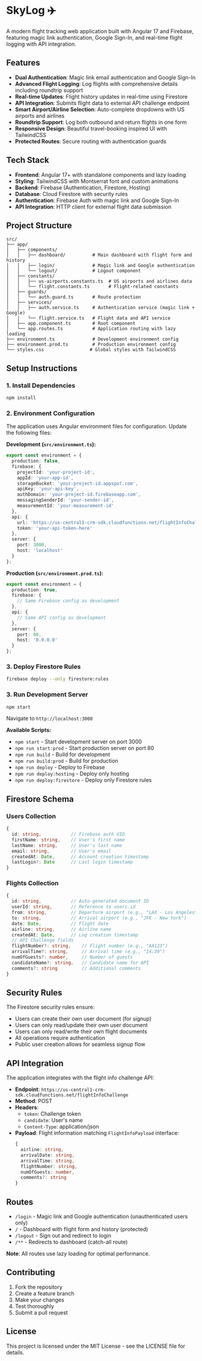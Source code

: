 # SkyLog ✈️

A modern flight tracking web application built with Angular 17 and Firebase, featuring magic link authentication, Google Sign-In, and real-time flight logging with API integration.

## Features

- **Dual Authentication**: Magic link email authentication and Google Sign-In
- **Advanced Flight Logging**: Log flights with comprehensive details including roundtrip support
- **Real-time Updates**: Flight history updates in real-time using Firestore
- **API Integration**: Submits flight data to external API challenge endpoint
- **Smart Airport/Airline Selection**: Auto-complete dropdowns with US airports and airlines
- **Roundtrip Support**: Log both outbound and return flights in one form
- **Responsive Design**: Beautiful travel-booking inspired UI with TailwindCSS
- **Protected Routes**: Secure routing with authentication guards

## Tech Stack

- **Frontend**: Angular 17+ with standalone components and lazy loading
- **Styling**: TailwindCSS with Montserrat font and custom animations
- **Backend**: Firebase (Authentication, Firestore, Hosting)
- **Database**: Cloud Firestore with security rules
- **Authentication**: Firebase Auth with magic link and Google Sign-In
- **API Integration**: HTTP client for external flight data submission

## Project Structure

```
src/
├── app/
│   ├── components/
│   │   ├── dashboard/          # Main dashboard with flight form and history
│   │   ├── login/              # Magic link and Google authentication
│   │   └── logout/             # Logout component
│   ├── constants/
│   │   ├── us-airports.constants.ts  # US airports and airlines data
│   │   └── flight.constants.ts       # Flight-related constants
│   ├── guards/
│   │   └── auth.guard.ts       # Route protection
│   ├── services/
│   │   ├── auth.service.ts     # Authentication service (magic link + Google)
│   │   └── flight.service.ts   # Flight data and API service
│   ├── app.component.ts        # Root component
│   └── app.routes.ts           # Application routing with lazy loading
├── environment.ts              # Development environment config
├── environment.prod.ts         # Production environment config
└── styles.css                 # Global styles with TailwindCSS
```

## Setup Instructions

### 1. Install Dependencies

```bash
npm install
```

### 2. Environment Configuration

The application uses Angular environment files for configuration. Update the following files:

**Development (`src/environment.ts`):**
```typescript
export const environment = {
  production: false,
  firebase: {
    projectId: 'your-project-id',
    appId: 'your-app-id',
    storageBucket: 'your-project-id.appspot.com',
    apiKey: 'your-api-key',
    authDomain: 'your-project-id.firebaseapp.com',
    messagingSenderId: 'your-sender-id',
    measurementId: 'your-measurement-id'
  },
  api: {
    url: 'https://us-central1-crm-sdk.cloudfunctions.net/flightInfoChallenge',
    token: 'your-api-token-here'
  },
  server: {
    port: 3000,
    host: 'localhost'
  }
};
```

**Production (`src/environment.prod.ts`):**
```typescript
export const environment = {
  production: true,
  firebase: {
    // Same Firebase config as development
  },
  api: {
    // Same API config as development
  },
  server: {
    port: 80,
    host: '0.0.0.0'
  }
};
```

### 3. Deploy Firestore Rules

```bash
firebase deploy --only firestore:rules
```

### 3. Run Development Server

```bash
npm start
```

Navigate to `http://localhost:3000`

**Available Scripts:**
- `npm start` - Start development server on port 3000
- `npm run start:prod` - Start production server on port 80
- `npm run build` - Build for development
- `npm run build:prod` - Build for production
- `npm run deploy` - Deploy to Firebase
- `npm run deploy:hosting` - Deploy only hosting
- `npm run deploy:firestore` - Deploy only Firestore rules

## Firestore Schema

### Users Collection
```typescript
{
  id: string,           // Firebase auth UID
  firstName: string,    // User's first name
  lastName: string,     // User's last name
  email: string,        // User's email
  createdAt: Date,      // Account creation timestamp
  lastLogin?: Date      // Last login timestamp
}
```

### Flights Collection
```typescript
{
  id: string,           // Auto-generated document ID
  userId: string,       // Reference to users.id
  from: string,         // Departure airport (e.g., "LAX - Los Angeles")
  to: string,           // Arrival airport (e.g., "JFK - New York")
  date: Date,           // Flight date
  airline: string,      // Airline name
  createdAt: Date,      // Log creation timestamp
  // API Challenge fields
  flightNumber?: string,    // Flight number (e.g., "AA123")
  arrivalTime?: string,     // Arrival time (e.g., "14:30")
  numOfGuests?: number,     // Number of guests
  candidateName?: string,   // Candidate name for API
  comments?: string         // Additional comments
}
```

## Security Rules

The Firestore security rules ensure:
- Users can create their own user document (for signup)
- Users can only read/update their own user document
- Users can only read/write their own flight documents
- All operations require authentication
- Public user creation allows for seamless signup flow

## API Integration

The application integrates with the flight info challenge API:
- **Endpoint**: `https://us-central1-crm-sdk.cloudfunctions.net/flightInfoChallenge`
- **Method**: POST
- **Headers**: 
  - `token`: Challenge token
  - `candidate`: User's name
  - `Content-Type`: application/json
- **Payload**: Flight information matching `FlightInfoPayload` interface:
  ```typescript
  {
    airline: string,
    arrivalDate: string,
    arrivalTime: string,
    flightNumber: string,
    numOfGuests: number,
    comments?: string
  }
  ```

## Routes

- `/login` - Magic link and Google authentication (unauthenticated users only)
- `/` - Dashboard with flight form and history (protected)
- `/logout` - Sign out and redirect to login
- `/**` - Redirects to dashboard (catch-all route)

**Note**: All routes use lazy loading for optimal performance.


## Contributing

1. Fork the repository
2. Create a feature branch
3. Make your changes
4. Test thoroughly
5. Submit a pull request

## License

This project is licensed under the MIT License - see the LICENSE file for details.
